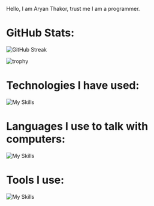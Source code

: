 

Hello, I am Aryan Thakor, trust me I am a programmer.
# GitHub Stats:
![GitHub Streak](https://github-readme-streak-stats.herokuapp.com?user=aryan1982&theme=cobalt&date_format=j%20M%5B%20Y%5D&background=000000&border=7536B2&stroke=9243DD&ring=89502D&fire=FF9554&currStreakNum=D280FF&sideNums=BC52FF&currStreakLabel=64EAE2&sideLabels=48A8A2&dates=A42EE5)
<!-- ![trophy](https://github-profile-trophy.vercel.app/?username=aryan1982) -->
![trophy](https://github-profile-trophy.vercel.app/?username=aryan1982&theme=onedark)

# Technologies I have used:
![My Skills](https://skillicons.dev/icons?i=react,flask,angular,threejs,nodejs,mongodb)

# Languages I use to talk with computers:
![My Skills](https://skillicons.dev/icons?i=py,javascript,ts,html,css)

# Tools I use:
![My Skills](https://skillicons.dev/icons?i=vscode,figma,git,github)
<!--
**Aryan1982/Aryan1982** is a ✨ _special_ ✨ repository because its `README.md` (this file) appears on your GitHub profile.

Here are some ideas to get you started:

- 🔭 I’m currently working on ...
- 🌱 I’m currently learning ...
- 👯 I’m looking to collaborate on ...
- 🤔 I’m looking for help with ...
- 💬 Ask me about ...
- 📫 How to reach me: ...
- 😄 Pronouns: ...
- ⚡ Fun fact: ...
-->
